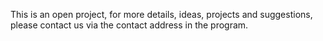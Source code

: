 This is an open project, for more details, ideas, projects and suggestions, please contact us via the contact address in the program.

